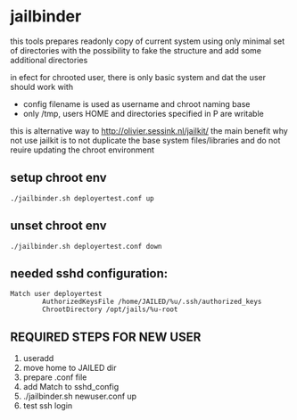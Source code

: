 # jailbinder

this tools prepares readonly copy of current system using only minimal
set of directories with the possibility to fake the structure and add some additional directories

in efect for chrooted user, there is only basic system and dat the user should work with

  - config filename is used as username and chroot naming base
  - only /tmp, users HOME and directories specified in P are writable

this is alternative way to http://olivier.sessink.nl/jailkit/
the main benefit why not use jailkit is to not duplicate the base system files/libraries and do not reuire updating the chroot environment

## setup chroot env
```
./jailbinder.sh deployertest.conf up
```

## unset chroot env
```
./jailbinder.sh deployertest.conf down
```

## needed sshd configuration:
```
Match user deployertest
        AuthorizedKeysFile /home/JAILED/%u/.ssh/authorized_keys
        ChrootDirectory /opt/jails/%u-root
```

## REQUIRED STEPS FOR NEW USER
  1. useradd
  2. move home to JAILED dir
  3. prepare .conf file
  4. add Match to sshd_config
  5. ./jailbinder.sh newuser.conf up
  6. test ssh login

